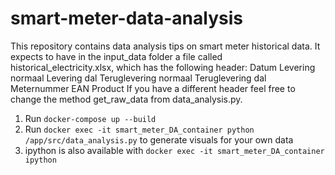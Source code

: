 # smart-meter-data-analysis
This repository contains data analysis tips on smart meter historical data.
It expects to have in the input_data folder a file called historical_electricity.xlsx,
which has the following header:
Datum	Levering normaal	Levering dal	Teruglevering normaal	Teruglevering dal	Meternummer	EAN	Product
If you have a different header feel free to change the method get_raw_data from data_analysis.py.

1. Run `docker-compose up --build`
2. Run `docker exec -it smart_meter_DA_container python /app/src/data_analysis.py`
to generate visuals for your own data
3. ipython is also available with `docker exec -it smart_meter_DA_container ipython`